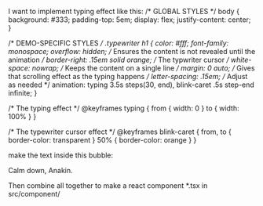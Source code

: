 
I want to implement typing effect like this:
/* GLOBAL STYLES */
body {
  background: #333;
  padding-top: 5em;
  display: flex;
  justify-content: center;
}

/* DEMO-SPECIFIC STYLES */
.typewriter h1 {
  color: #fff;
  font-family: monospace;
  overflow: hidden; /* Ensures the content is not revealed until the animation */
  border-right: .15em solid orange; /* The typwriter cursor */
  white-space: nowrap; /* Keeps the content on a single line */
  margin: 0 auto; /* Gives that scrolling effect as the typing happens */
  letter-spacing: .15em; /* Adjust as needed */
  animation: 
    typing 3.5s steps(30, end),
    blink-caret .5s step-end infinite;
}

/* The typing effect */
@keyframes typing {
  from { width: 0 }
  to { width: 100% }
}

/* The typewriter cursor effect */
@keyframes blink-caret {
  from, to { border-color: transparent }
  50% { border-color: orange }
}

make the text inside this bubble: 
<div className="chat chat-end">
  <div className="chat-bubble chat-bubble-info">Calm down, Anakin.</div>
</div> 

Then combine all together to make a react component *.tsx in src/component/